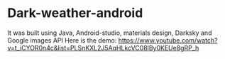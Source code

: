 # Dark-weather-android

It was built using Java, Android-studio, materials design, Darksky and Google images API 
Here is the demo: https://www.youtube.com/watch?v=t_iCYOR0n4c&list=PLSnKXL2J5AqHLkcVC08lBy0KEUe8gRP_h

